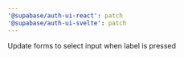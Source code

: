 ```yaml
---
'@supabase/auth-ui-react': patch
'@supabase/auth-ui-svelte': patch
---
```


Update forms to select input when label is pressed
